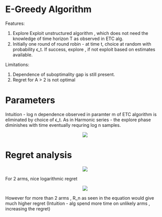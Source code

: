 
# E-Greedy Algorithm
Features:
1. Explore Exploit unstructured algorithm , which does not need the knowledge of time horizon T as observed in ETC alg.
2. Initially one round of round robin -  at time t, choice at random with probability ϵ_t. If success, explore , if not exploit based on estimates available. 


Limitations:
1. Dependence of suboptimality gap is still present.
2. Regret for A > 2 is not optimal

# Parameters

Intuition - log n dependence observed in paramter m of ETC algorithm is eliminated by choice of ϵ_t. As in Harmonic series - the explore phase diminishes with time eventually requring log n samples.


<!-- $$
\epsilon = min(1, ck/t\delta_{min}^2)
$$ --> 

<div align="center"><img style="background: white;" src="../../svg/MEGzLSsYyE.svg"></div>



# Regret analysis

<!-- $$
R_n = C \sum_{i=1}^k (\delta_i + (\delta_i/\delta_{min}^2) ln .max(e,n\delta_{min}^2/k))
$$ --> 

<div align="center"><img style="background: white;" src="../../svg/CqcEImm7n5.svg"></div>

For 2 arms, nice logarithmic regret
<!-- $$
Rn \leq C + ln(n)
$$ --> 

<div align="center"><img style="background: white;" src="../../svg/IQVGVZIsWR.svg"></div>

However for more than 2 arms , R_n as seen in the equation would give much higher regret (Intuition - alg spend more time on unlikely arms , increasing the regret)


